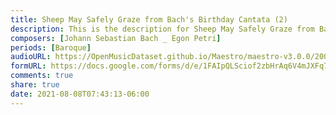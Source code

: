 ```yaml
---
title: Sheep May Safely Graze from Bach's Birthday Cantata (2)
description: This is the description for Sheep May Safely Graze from Bach's Birthday Cantata by Johann Sebastian Bach _ Egon Petri
composers: [Johann Sebastian Bach _ Egon Petri]
periods: [Baroque]
audioURL: https://OpenMusicDataset.github.io/Maestro/maestro-v3.0.0/2004/MIDI-Unprocessed_XP_14_R1_2004_01-03_ORIG_MID--AUDIO_14_R1_2004_01_Track01_wav.midi
formURL: https://docs.google.com/forms/d/e/1FAIpQLSciof2zbHrAq6V4mJXFq7fycsQWgWg5fNbtuAD-I6B5ecNgIw/viewform
comments: true
share: true
date: 2021-08-08T07:43:13-06:00
---
```


